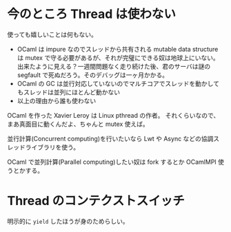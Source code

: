 今のところ Thread は使わない
===========================================

使っても嬉しいことは何もない。

* OCaml は impure なのでスレッドから共有される mutable data structure は mutex で守る必要があるが、それが完璧にできる奴は地球上にいない。出来たように見える？一週間問題なく走り続けた後、君のサーバは謎の segfault で死ぬだろう。そのデバッグは一ヶ月かかる。
* OCaml の GC は並行対応していないのでマルチコアでスレッドを動かしてもスレッドは並列にほとんど動かない
* 以上の理由から誰も使わない

OCaml を作った Xavier Leroy は Linux pthread の作者。
それくらいなので、まあ真面目に動くんだよ、ちゃんと mutex 使えば。

並行計算(Concurrent computing)を行いたいなら Lwt や Async などの協調スレッドライブラリを使う。

OCaml で並列計算(Parallel computing)したい奴は fork するとか OCamlMPI 使うとかする。

Thread のコンテクストスイッチ
===========================================

明示的に ``yield`` したほうが身のためらしい。

